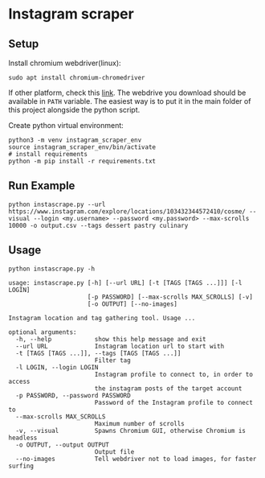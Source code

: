 # Instagram scraper

## Setup
Install chromium webdriver(linux):
```
sudo apt install chromium-chromedriver
```
If other platform, check this [link](https://chromedriver.chromium.org/getting-started). The webdrive you download should be available in `PATH` variable. The easiest way is to put it in the main folder of this project alongside the python script.


Create python virtual environment:
```
python3 -m venv instagram_scraper_env
source instagram_scraper_env/bin/activate
# install requirements
python -m pip install -r requirements.txt
```

## Run Example
```
python instascrape.py --url https://www.instagram.com/explore/locations/103432344572410/cosme/ --visual --login <my.username> --password <my.password> --max-scrolls 10000 -o output.csv --tags dessert pastry culinary 
```


## Usage

```
python instascrape.py -h

usage: instascrape.py [-h] [--url URL] [-t [TAGS [TAGS ...]]] [-l LOGIN]
                      [-p PASSWORD] [--max-scrolls MAX_SCROLLS] [-v]
                      [-o OUTPUT] [--no-images]

Instagram location and tag gathering tool. Usage ...

optional arguments:
  -h, --help            show this help message and exit
  --url URL             Instagram location url to start with
  -t [TAGS [TAGS ...]], --tags [TAGS [TAGS ...]]
                        Filter tag
  -l LOGIN, --login LOGIN
                        Instagram profile to connect to, in order to access
                        the instagram posts of the target account
  -p PASSWORD, --password PASSWORD
                        Password of the Instagram profile to connect to
  --max-scrolls MAX_SCROLLS
                        Maximum number of scrolls
  -v, --visual          Spawns Chromium GUI, otherwise Chromium is headless
  -o OUTPUT, --output OUTPUT
                        Output file
  --no-images           Tell webdriver not to load images, for faster surfing
```

